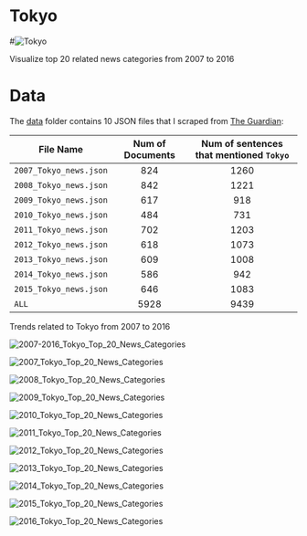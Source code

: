 # Tokyo

#![Tokyo](https://github.com/letitbevi/your-next-city/blob/master/Asia/Tokyo/Japan.png)

Visualize top 20 related news categories from 2007 to 2016

# Data

The [data](https://github.com/letitbevi/your-next-city/blob/master/Asia/Tokyo/data) folder contains 10 JSON files that I scraped from [The Guardian](https://www.theguardian.com/):

| File Name        | Num of Documents  |  Num of sentences that mentioned `Tokyo` |
| ------------- |:-------------:|:-----:|
| `2007_Tokyo_news.json`  | 824 | 1260 |
| `2008_Tokyo_news.json`  | 842 | 1221 |
| `2009_Tokyo_news.json`  | 617 | 918 |
| `2010_Tokyo_news.json`  | 484 | 731 |
| `2011_Tokyo_news.json`  | 702 | 1203 |
| `2012_Tokyo_news.json`  | 618 | 1073 |
| `2013_Tokyo_news.json`  | 609 | 1008 |
| `2014_Tokyo_news.json`  | 586 | 942 |
| `2015_Tokyo_news.json`  | 646 | 1083 |
| `ALL`  | 5928 | 9439 |

Trends related to Tokyo from 2007 to 2016

![2007-2016_Tokyo_Top_20_News_Categories](https://github.com/letitbevi/your-next-city/blob/master/Asia/Tokyo/fig/2007-2016_Tokyo_Top_20_News_Categories.png)

![2007_Tokyo_Top_20_News_Categories](https://github.com/letitbevi/your-next-city/blob/master/Asia/Tokyo/fig/2007_Tokyo_Top_20_News_Categories.png)

![2008_Tokyo_Top_20_News_Categories](https://github.com/letitbevi/your-next-city/blob/master/Asia/Tokyo/fig/2008_Tokyo_Top_20_News_Categories.png)

![2009_Tokyo_Top_20_News_Categories](https://github.com/letitbevi/your-next-city/blob/master/Asia/Tokyo/fig/2009_Tokyo_Top_20_News_Categories.png)

![2010_Tokyo_Top_20_News_Categories](https://github.com/letitbevi/your-next-city/blob/master/Asia/Tokyo/fig/2010_Tokyo_Top_20_News_Categories.png)

![2011_Tokyo_Top_20_News_Categories](https://github.com/letitbevi/your-next-city/blob/master/Asia/Tokyo/fig/2011_Tokyo_Top_20_News_Categories.png)

![2012_Tokyo_Top_20_News_Categories](https://github.com/letitbevi/your-next-city/blob/master/Asia/Tokyo/fig/2012_Tokyo_Top_20_News_Categories.png)

![2013_Tokyo_Top_20_News_Categories](https://github.com/letitbevi/your-next-city/blob/master/Asia/Tokyo/fig/2013_Tokyo_Top_20_News_Categories.png)

![2014_Tokyo_Top_20_News_Categories](https://github.com/letitbevi/your-next-city/blob/master/Asia/Tokyo/fig/2014_Tokyo_Top_20_News_Categories.png)

![2015_Tokyo_Top_20_News_Categories](https://github.com/letitbevi/your-next-city/blob/master/Asia/Tokyo/fig/2015_Tokyo_Top_20_News_Categories.png)

![2016_Tokyo_Top_20_News_Categories](https://github.com/letitbevi/your-next-city/blob/master/Asia/Tokyo/fig/2016_Tokyo_Top_20_News_Categories.png)

